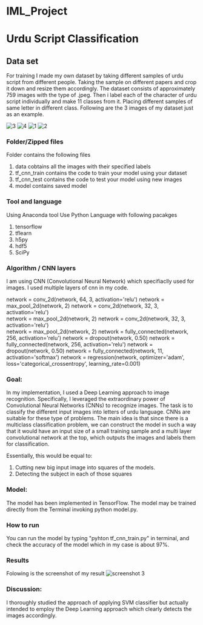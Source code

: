 # IML_Project
# Urdu Script Classification

## Data set
For training I made my own dataset by taking different samples of urdu script from different people. Taking the sample on different papers and crop it down and resize them accordingly. The dataset consists of approximately 759 images with the type of .jpeg. Then i label each of the character of urdu script individually and make 11 classes from it. Placing different samples of same letter in different class. Following are the 3 images of my dataset just as an example.

![3](https://user-images.githubusercontent.com/29806164/27997131-24fb1f4e-650b-11e7-8ce6-35f48e8b6849.jpg)
![4](https://user-images.githubusercontent.com/29806164/27997132-2535fcfe-650b-11e7-8ccb-726f79fb6613.jpg)
![1](https://user-images.githubusercontent.com/29806164/27997133-255db122-650b-11e7-84e8-21466cedc998.jpg)
![2](https://user-images.githubusercontent.com/29806164/27997134-25719066-650b-11e7-9364-adbd5a4ca462.jpg)

### Folder/Zipped files
Folder contains the following files
1. data cobtains all the images with their specified labels
2. tf_cnn_train contains the code to train your model using your dataset
3. tf_cnn_test contains the code to test your model using new images
4. model contains saved model

### Tool and language 
Using Anaconda tool 
Use Python Language with following pacakges
1. tensorflow
2. tflearn
3. h5py
4. hdf5
5. SciPy

### Algorithm / CNN layers
I am using CNN (Convolutional Neural Network) which specifiaclly used for images. I used multiple layers of cnn in my code.

network = conv_2d(network, 64, 3, activation='relu') 
network = max_pool_2d(network, 2) 
network = conv_2d(network, 32, 3, activation='relu')  
network = max_pool_2d(network, 2) 
network = conv_2d(network, 32, 3, activation='relu')  
network = max_pool_2d(network, 2) 
network = fully_connected(network, 256, activation='relu') 
network = dropout(network, 0.50) 
network = fully_connected(network, 256, activation='relu') 
network = dropout(network, 0.50) 
network = fully_connected(network, 11, activation='softmax') 
network = regression(network, optimizer='adam', 
loss='categorical_crossentropy', 
learning_rate=0.001) 

### Goal:
In my implementation, I used a Deep Learning approach to image recognition. Specifically, I leveraged the extraordinary power of Convolutional Neural Networks (CNNs) to recognize images. The task is to classify the different input images into letters of urdu language. CNNs are suitable for these type of problems. The main idea is that since there is a multiclass classification problem, we can construct the model in such a way that it would have an input size of a small training sample and a multi layer convolutional network at the top, which outputs the images and labels them for classification.

Essentially, this would be equal to:
1.	Cutting new big input image into squares of the models.
2.	Detecting the subject in each of those squares

### Model:
The model has been implemented in TensorFlow. The model may be trained directly from the Terminal invoking python model.py.

### How to run
You can run the model by typing "pyhton tf_cnn_train.py" in terminal, and check the accuracy of the model which in my case is about 97%.

### Results
Folowing is the screenshot of my result
![screenshot 3](https://user-images.githubusercontent.com/29806164/27997186-3d50e0c8-650c-11e7-96b6-5c6a730acd3f.png)

### Discussion:
I thoroughly studied the approach of applying SVM classifier but actually intended to employ the Deep Learning approach which clearly detects the images accordingly.
